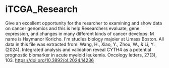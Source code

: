 # iTCGA_Research 
Give an excellent opportunity for the resarcher to examining and show data on cancer genomics and this is help Researchers evaluate, gene expression, and changes in many different kinds of cancer develops.
M name is Haymanor Koricho. I'm studies biology majoier at Umass Boston. 
All data in this file was extracted from: Wang, H., Xiao, Y., Zhou, W., & Li, Y. (2024). Integrated analysis and validation reveal CYTH4 as a potential prognostic biomarker in acute myeloid leukemia. Oncology letters, 27(3), 103. https://doi.org/10.3892/ol.2024.14236
